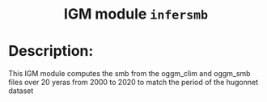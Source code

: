 ### <h1 align="center" id="title">IGM module `infersmb` </h1>

# Description:

This IGM module computes the smb from the oggm_clim and oggm_smb files over 20 yeras from 2000 to 2020 to match the period of the hugonnet dataset
